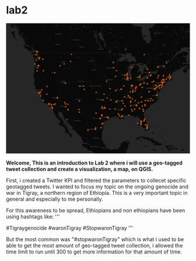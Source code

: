 # lab2
![alt text](https://github.com/febeng16/lab2/blob/main/image/lab2-map-image.png)

**Welcome, This is an introduction to Lab 2 where i will use a geo-tagged tweet collection and create a visualization, a map, on QGIS.**

First, i created a Twitter KPI and filtered the parameters to collecet specific geotagged tweets. I wanted to focus my topic on the ongoing genocide and war in Tigray, a northern region of Ethiopia. This is a very important topic in general and especially to me personally. 

For this awareness to be spread, Ethiopians and non ethiopians have been using hashtags like: 
'''

#Tigraygenocide
#waronTigray
#StopwaronTigray
'''

But the most common was "#stopwaronTigray" which is what i used to be able to get the most amount of geo-tagged tweet collection, i allowed the time limit to run until 300 to get more information for that amount of time. 



